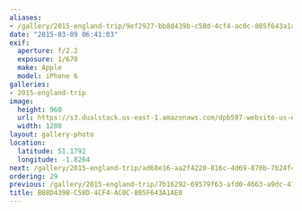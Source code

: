 ```yaml
---
aliases:
- /gallery/2015-england-trip/9ef2927-bb8d439b-c58d-4cf4-ac0c-805f643a1ae0.html
date: "2015-03-09 06:41:03"
exif:
  aperture: f/2.2
  exposure: 1/670
  make: Apple
  model: iPhone 6
galleries:
- 2015-england-trip
image:
  height: 960
  url: https://s3.dualstack.us-east-1.amazonaws.com/dpb587-website-us-east-1/asset/gallery/2015-england-trip/9ef2927-bb8d439b-c58d-4cf4-ac0c-805f643a1ae0~1280.jpg
  width: 1280
layout: gallery-photo
location:
  latitude: 51.1792
  longitude: -1.8264
next: /gallery/2015-england-trip/ad68e16-aa2f4220-816c-4d69-870b-7b24f42a02b1
ordering: 29
previous: /gallery/2015-england-trip/7b16292-69579f63-afd0-4663-a9dc-41c268cb5d67
title: BB8D439B-C58D-4CF4-AC0C-805F643A1AE0
---
```

